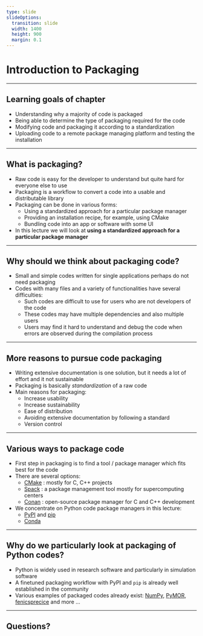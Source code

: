```yaml
---
type: slide
slideOptions:
  transition: slide
  width: 1400
  height: 900
  margin: 0.1
---
```


<style>
  .reveal strong {
    font-weight: bold;
    color: orange;
  }
  .reveal p {
    text-align: left;
  }
  .reveal section h1 {
    color: orange;
  }
  .reveal section h2 {
    color: orange;
  }
</style>

# Introduction to Packaging

---

## Learning goals of chapter

- Understanding why a majority of code is packaged
- Being able to determine the type of packaging required for the code
- Modifying code and packaging it according to a standardization
- Uploading code to a remote package managing platform and testing the installation

---

## What is packaging?

- Raw code is easy for the developer to understand but quite hard for everyone else to use
- Packaging is a workflow to convert a code into a usable and distributable library
- Packaging can be done in various forms:
    - Using a standardized approach for a particular package manager
    - Providing an installation recipe, for example, using CMake
    - Bundling code into an app or software with some UI
- In this lecture we will look at **using a standardized approach for a particular package manager**

---

## Why should we think about packaging code?

- Small and simple codes written for single applications perhaps do not need packaging
- Codes with many files and a variety of functionalities have several difficulties:
    - Such codes are difficult to use for users who are not developers of the code
    - These codes may have multiple dependencies and also multiple users
    - Users may find it hard to understand and debug the code when errors are observed during the compilation process

---

## More reasons to pursue code packaging

- Writing extensive documentation is one solution, but it needs a lot of effort and it not sustainable
- Packaging is basically *standardization* of a raw code
- Main reasons for packaging:
    - Increase usability
    - Increase sustainability
    - Ease of distribution
    - Avoiding extensive documentation by following a standard
    - Version control

---

## Various ways to package code

- First step in packaging is to find a tool / package manager which fits best for the code
- There are several options:
    - [CMake](https://cmake.org/) <span>: mostly for C, C++ projects<!-- .element: class="fragment" data-fragment-index="1" --></span>
    - [Spack](https://spack.io/) <span>: a package management tool mostly for supercomputing centers<!-- .element: class="fragment" data-fragment-index="1" --></span>
    - [Conan](https://conan.io/) <span>: open-source package manager for C and C++ development<!-- .element: class="fragment" data-fragment-index="1" --></span>
- <span>We concentrate on Python code package managers in this lecture:<!-- .element: class="fragment" data-fragment-index="2" --></span>
    - <span> [PyPI](https://pypi.org/) and [pip](https://pypi.org/project/pip/)<!-- .element: class="fragment" data-fragment-index="2" --></span>
    - <span> [Conda](https://docs.conda.io/en/latest/)<!-- .element: class="fragment" data-fragment-index="2" --></span>

---

## Why do we particularly look at packaging of Python codes?

- Python is widely used in research software and particularly in simulation software
- A finetuned packaging workflow with PyPI and `pip` is already well established in the community
- Various examples of packaged codes already exist: [NumPy](https://pypi.org/project/numpy/), [PyMOR](https://pypi.org/project/pymor/), [fenicsprecice](https://pypi.org/project/fenicsprecice/) and more ...

---

## Questions?
